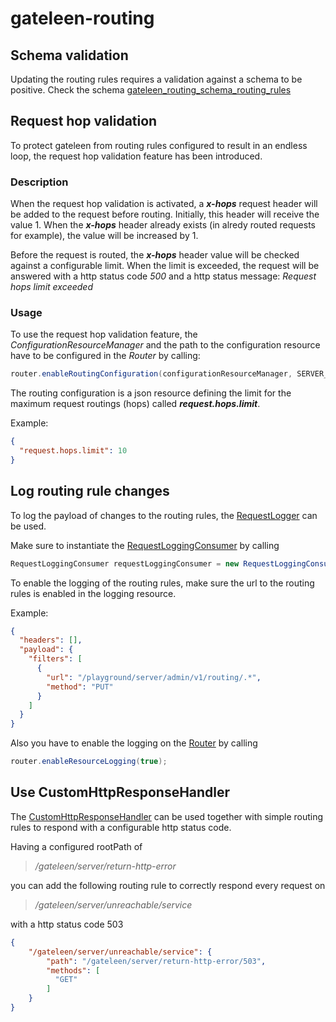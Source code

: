 # gateleen-routing

## Schema validation
Updating the routing rules requires a validation against a schema to be positive. Check the schema [gateleen_routing_schema_routing_rules](src/main/resources/gateleen_routing_schema_routing_rules)

## Request hop validation
To protect gateleen from routing rules configured to result in an endless loop, the request hop validation feature has been introduced.

### Description
When the request hop validation is activated, a **_x-hops_** request header will be added to the request before routing. Initially, this header will receive the value 1.
When the **_x-hops_** header already exists (in alredy routed requests for example), the value will be increased by 1.

Before the request is routed, the **_x-hops_** header value will be checked against a configurable limit. When the limit is exceeded, the request will
be answered with a http status code _500_ and a http status message: _Request hops limit exceeded_

### Usage
To use the request hop validation feature, the _ConfigurationResourceManager_ and the path to the configuration resource have to be configured in the _Router_ by calling:

```java
router.enableRoutingConfiguration(configurationResourceManager, SERVER_ROOT + "/admin/v1/routing/config")
```
The routing configuration is a json resource defining the limit for the maximum request routings (hops) called **_request.hops.limit_**.

Example:

```json
{
  "request.hops.limit": 10
}
```

## Log routing rule changes
To log the payload of changes to the routing rules, the [RequestLogger](../gateleen-core/src/main/java/org/swisspush/gateleen/core/logging/RequestLogger.java) can be used.

Make sure to instantiate the [RequestLoggingConsumer](../gateleen-logging/src/main/java/org/swisspush/gateleen/logging/RequestLoggingConsumer.java) by calling
                                                                                                  
```java
RequestLoggingConsumer requestLoggingConsumer = new RequestLoggingConsumer(vertx, loggingResourceManager);
```

To enable the logging of the routing rules, make sure the url to the routing rules is enabled in the logging resource.

Example:

```json
{
  "headers": [],
  "payload": {
    "filters": [
      {
        "url": "/playground/server/admin/v1/routing/.*",
        "method": "PUT"
      }
    ]
  }
}
```
Also you have to enable the logging on the [Router](src/main/java/org/swisspush/gateleen/routing/Router.java) by calling
```java
router.enableResourceLogging(true);
```
## Use CustomHttpResponseHandler
The [CustomHttpResponseHandler](src/main/java/org/swisspush/gateleen/routing/CustomHttpResponseHandler.java) can be used together with simple routing rules to respond with a configurable
http status code.

Having a configured rootPath of
 
> _/gateleen/server/return-http-error_

you can add the following routing rule to correctly respond every request on

> _/gateleen/server/unreachable/service_

with a http status code 503
```json
{
    "/gateleen/server/unreachable/service": {
        "path": "/gateleen/server/return-http-error/503",
        "methods": [
          "GET"
        ]
    }
}
```
 